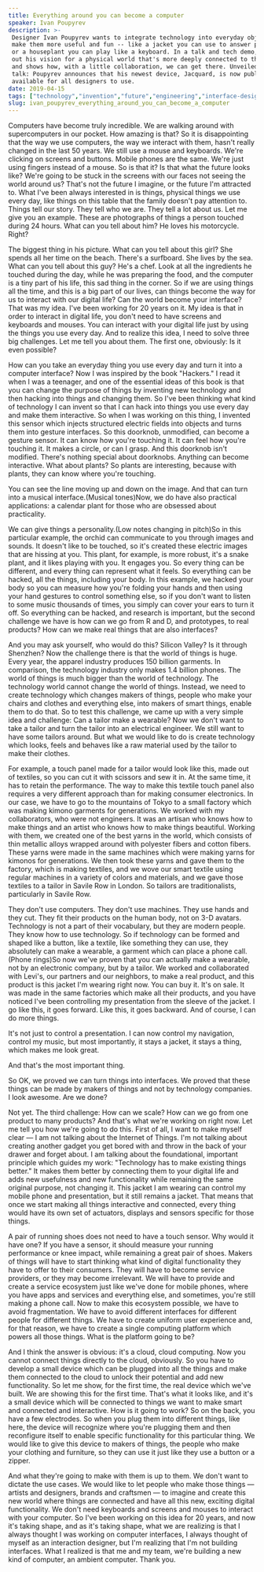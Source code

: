 ```yaml
---
title: Everything around you can become a computer
speaker: Ivan Poupyrev
description: >-
 Designer Ivan Poupyrev wants to integrate technology into everyday objects to
 make them more useful and fun -- like a jacket you can use to answer phone calls
 or a houseplant you can play like a keyboard. In a talk and tech demo, he lays
 out his vision for a physical world that's more deeply connected to the internet
 and shows how, with a little collaboration, we can get there. Unveiled in this
 talk: Poupyrev announces that his newest device, Jacquard, is now publicly
 available for all designers to use.
date: 2019-04-15
tags: ["technology","invention","future","engineering","interface-design","design","internet","computers","programming","collaboration","creativity","potential","product-design","demo"]
slug: ivan_poupyrev_everything_around_you_can_become_a_computer
---
```


Computers have become truly incredible. We are walking around with supercomputers in our
pocket. How amazing is that? So it is disappointing that the way we use computers, the way
we interact with them, hasn't really changed in the last 50 years. We still use a mouse
and keyboards. We're clicking on screens and buttons. Mobile phones are the same. We're
just using fingers instead of a mouse. So is that it? Is that what the future looks like?
We're going to be stuck in the screens with our faces not seeing the world around us?
That's not the future I imagine, or the future I'm attracted to. What I've been always
interested in is things, physical things we use every day, like things on this table that
the family doesn't pay attention to. Things tell our story. They tell who we are. They
tell a lot about us. Let me give you an example. These are photographs of things a person
touched during 24 hours. What can you tell about him? He loves his motorcycle.
Right?

The biggest thing in his picture. What can you tell about this girl? She spends all her
time on the beach. There's a surfboard. She lives by the sea. What can you tell about this
guy? He's a chef. Look at all the ingredients he touched during the day, while he was
preparing the food, and the computer is a tiny part of his life, this sad thing in the
corner. So if we are using things all the time, and this is a big part of our lives, can
things become the way for us to interact with our digital life? Can the world become your
interface? That was my idea. I've been working for 20 years on it. My idea is that in
order to interact in digital life, you don't need to have screens and keyboards and
mouses. You can interact with your digital life just by using the things you use every
day. And to realize this idea, I need to solve three big challenges. Let me tell you about
them. The first one, obviously: Is it even possible?

How can you take an everyday thing you use every day and turn it into a computer
interface? Now I was inspired by the book "Hackers." I read it when I was a teenager, and
one of the essential ideas of this book is that you can change the purpose of things by
inventing new technology and then hacking into things and changing them. So I've been
thinking what kind of technology I can invent so that I can hack into things you use every
day and make them interactive. So when I was working on this thing, I invented this sensor
which injects structured electric fields into objects and turns them into gesture
interfaces. So this doorknob, unmodified, can become a gesture sensor. It can know how
you're touching it. It can feel how you're touching it. It makes a circle, or can I grasp.
And this doorknob isn't modified. There's nothing special about doorknobs. Anything can
become interactive. What about plants? So plants are interesting, because with plants,
they can know where you're touching.

You can see the line moving up and down on the image. And that can turn into a musical
interface.(Musical tones)Now, we do have also practical applications: a calendar plant for
those who are obsessed about practicality.

We can give things a personality.(Low notes changing in pitch)So in this particular
example, the orchid can communicate to you through images and sounds. It doesn't like to
be touched, so it's created these electric images that are hissing at you. This plant, for
example, is more robust, it's a snake plant, and it likes playing with you. It engages
you. So every thing can be different, and every thing can represent what it feels. So
everything can be hacked, all the things, including your body. In this example, we hacked
your body so you can measure how you're folding your hands and then using your hand
gestures to control something else, so if you don't want to listen to some music thousands
of times, you simply can cover your ears to turn it off. So everything can be hacked, and
research is important, but the second challenge we have is how can we go from R and D, and
prototypes, to real products? How can we make real things that are also
interfaces?

And you may ask yourself, who would do this? Silicon Valley? Is it through Shenzhen? Now
the challenge there is that the world of things is huge. Every year, the apparel industry
produces 150 billion garments. In comparison, the technology industry only makes 1.4
billion phones. The world of things is much bigger than the world of technology. The
technology world cannot change the world of things. Instead, we need to create technology
which changes makers of things, people who make your chairs and clothes and everything
else, into makers of smart things, enable them to do that. So to test this challenge, we
came up with a very simple idea and challenge: Can a tailor make a wearable? Now we don't
want to take a tailor and turn the tailor into an electrical engineer. We still want to
have some tailors around. But what we would like to do is create technology which looks,
feels and behaves like a raw material used by the tailor to make their
clothes.

For example, a touch panel made for a tailor would look like this, made out of textiles,
so you can cut it with scissors and sew it in. At the same time, it has to retain the
performance. The way to make this textile touch panel also requires a very different
approach than for making consumer electronics. In our case, we have to go to the mountains
of Tokyo to a small factory which was making kimono garments for generations. We worked
with my collaborators, who were not engineers. It was an artisan who knows how to make
things and an artist who knows how to make things beautiful. Working with them, we created
one of the best yarns in the world, which consists of thin metallic alloys wrapped around
with polyester fibers and cotton fibers. These yarns were made in the same machines which
were making yarns for kimonos for generations. We then took these yarns and gave them to
the factory, which is making textiles, and we wove our smart textile using regular
machines in a variety of colors and materials, and we gave those textiles to a tailor in
Savile Row in London. So tailors are traditionalists, particularly in Savile
Row.

They don't use computers. They don't use machines. They use hands and they cut. They fit
their products on the human body, not on 3-D avatars. Technology is not a part of their
vocabulary, but they are modern people. They know how to use technology. So if technology
can be formed and shaped like a button, like a textile, like something they can use, they
absolutely can make a wearable, a garment which can place a phone call.(Phone rings)So now
we've proven that you can actually make a wearable, not by an electronic company, but by a
tailor. We worked and collaborated with Levi's, our partners and our neighbors, to make a
real product, and this product is this jacket I'm wearing right now. You can buy it. It's
on sale. It was made in the same factories which make all their products, and you have
noticed I've been controlling my presentation from the sleeve of the jacket. I go like
this, it goes forward. Like this, it goes backward. And of course, I can do more
things.

It's not just to control a presentation. I can now control my navigation, control my
music, but most importantly, it stays a jacket, it stays a thing, which makes me look
great.

And that's the most important thing.

So OK, we proved we can turn things into interfaces. We proved that these things can be
made by makers of things and not by technology companies. I look awesome. Are we
done?

Not yet. The third challenge: How can we scale? How can we go from one product to many
products? And that's what we're working on right now. Let me tell you how we're going to
do this. First of all, I want to make myself clear — I am not talking about the Internet of
Things. I'm not talking about creating another gadget you get bored with and throw in the
back of your drawer and forget about. I am talking about the foundational, important
principle which guides my work: "Technology has to make existing things better." It makes
them better by connecting them to your digital life and adds new usefulness and new
functionality while remaining the same original purpose, not changing it. This jacket I am
wearing can control my mobile phone and presentation, but it still remains a jacket. That
means that once we start making all things interactive and connected, every thing would
have its own set of actuators, displays and sensors specific for those
things.

A pair of running shoes does not need to have a touch sensor. Why would it have one? If
you have a sensor, it should measure your running performance or knee impact, while
remaining a great pair of shoes. Makers of things will have to start thinking what kind of
digital functionality they have to offer to their consumers. They will have to become
service providers, or they may become irrelevant. We will have to provide and create a
service ecosystem just like we've done for mobile phones, where you have apps and services
and everything else, and sometimes, you're still making a phone call. Now to make this
ecosystem possible, we have to avoid fragmentation. We have to avoid different interfaces
for different people for different things. We have to create uniform user experience and,
for that reason, we have to create a single computing platform which powers all those
things. What is the platform going to be?

And I think the answer is obvious: it's a cloud, cloud computing. Now you cannot connect
things directly to the cloud, obviously. So you have to develop a small device which can
be plugged into all the things and make them connected to the cloud to unlock their
potential and add new functionality. So let me show, for the first time, the real device
which we've built. We are showing this for the first time. That's what it looks like, and
it's a small device which will be connected to things we want to make smart and connected
and interactive. How is it going to work? So on the back, you have a few electrodes. So
when you plug them into different things, like here, the device will recognize where
you're plugging them and then reconfigure itself to enable specific functionality for this
particular thing. We would like to give this device to makers of things, the people who
make your clothing and furniture, so they can use it just like they use a button or a
zipper.

And what they're going to make with them is up to them. We don't want to dictate the use
cases. We would like to let people who make those things — artists and designers, brands
and craftsmen — to imagine and create this new world where things are connected and have
all this new, exciting digital functionality. We don't need keyboards and screens and
mouses to interact with your computer. So I've been working on this idea for 20 years, and
now it's taking shape, and as it's taking shape, what we are realizing is that I always
thought I was working on computer interfaces, I always thought of myself as an interaction
designer, but I'm realizing that I'm not building interfaces. What I realized is that me
and my team, we're building a new kind of computer, an ambient computer. Thank
you.

<!--
ad_duration=3.33
comment_count=22
event="TED2019"
external_start_time=0
has_talk_citation=1
intro_duration=11.82
is_subtitle_required="False"
is_talk_featured="True"
language="en"
language_swap="False"
native_language="en"
number_of_related_talks=6
number_of_speakers=1
number_of_subtitled_videos=18
number_of_tags=14
number_of_talk_download_languages=18
number_of_talk_more_resources=0
number_of_talk_recommendations=0
number_of_talks_take_actions=0
post_ad_duration=0.83
published_timestamp="2019-05-06 15:00:19"
recording_date="2019-04-15"
speaker_description="Scientist, inventor, designer"
speaker_is_published=1
speaker_name="Ivan Poupyrev"
talk_more_resources=[]
talk_name="Everything around you can become a computer"
talks_tags=["technology","invention","future","engineering","interface-design","design","internet","computers","programming","collaboration","creativity","potential","product-design","demo"]
talks_take_action=[]
url_photo_speaker="https://pe.tedcdn.com/images/ted/d2609af9086c7ecd40e85eff31bd57253a3a1a03_254x191.jpg"
url_photo_talk="https://s3.amazonaws.com/talkstar-photos/uploads/195557d7-8002-471b-810e-c5faac469f19/IvanPoupyrev_2019-embed.jpg"
url_webpage="https://www.ted.com/talks/ivan_poupyrev_everything_around_you_can_become_a_computer"
video_type_name="TED Stage Talk"
-->